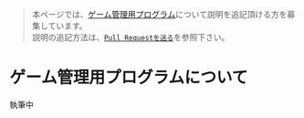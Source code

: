 >本ページでは、[ゲーム管理用プログラム](https://github.com/seigot/tetris_game/blob/master/game_manager/game_manager.py)について説明を追記頂ける方を募集しています。<br>
>説明の追記方法は、[`Pull Requestを送る`](https://github.com/seigot/tetris_game#pull-requestを送るoptional)を参照下さい。<br>

# ゲーム管理用プログラムについて
執筆中
